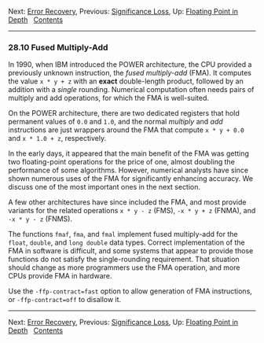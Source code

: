 Next: [Error Recovery](Error-Recovery.md), Previous: [Significance
Loss](Significance-Loss.md), Up: [Floating Point in
Depth](Floating-Point-in-Depth.md)  
[Contents](index.md#SEC_Contents "Table of contents")  

------------------------------------------------------------------------


### 28.10 Fused Multiply-Add 


In 1990, when IBM introduced the POWER architecture, the CPU provided a
previously unknown instruction, the *fused multiply-add* (FMA). It
computes the value `x * y + z` with an **exact** double-length product,
followed by an addition with a *single* rounding. Numerical computation
often needs pairs of multiply and add operations, for which the FMA is
well-suited.

On the POWER architecture, there are two dedicated registers that hold
permanent values of `0.0` and `1.0`, and the normal *multiply* and *add*
instructions are just wrappers around the FMA that compute `x * y + 0.0`
and `x * 1.0 + z`, respectively.

In the early days, it appeared that the main benefit of the FMA was
getting two floating-point operations for the price of one, almost
doubling the performance of some algorithms. However, numerical analysts
have since shown numerous uses of the FMA for significantly enhancing
accuracy. We discuss one of the most important ones in the next section.

A few other architectures have since included the FMA, and most provide
variants for the related operations `x * y - z` (FMS), `-x * y + z`
(FNMA), and `-x * y - z` (FNMS).

The functions `fmaf`, `fma`, and `fmal` implement fused multiply-add for
the `float`, `double`, and `long double` data types. Correct
implementation of the FMA in software is difficult, and some systems
that appear to provide those functions do not satisfy the
single-rounding requirement. That situation should change as more
programmers use the FMA operation, and more CPUs provide FMA in
hardware.

Use the `-ffp-contract=fast` option to allow generation of FMA
instructions, or `-ffp-contract=off` to disallow it.

------------------------------------------------------------------------

Next: [Error Recovery](Error-Recovery.md), Previous: [Significance
Loss](Significance-Loss.md), Up: [Floating Point in
Depth](Floating-Point-in-Depth.md)  
[Contents](index.md#SEC_Contents "Table of contents")  
